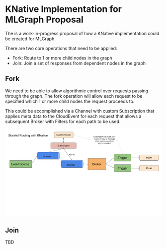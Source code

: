 # KNative Implementation for MLGraph Proposal

The is a work-in-progress proposal of how a KNative implementation could be created for MLGraph.

There are two core operations that need to be applied:

  * Fork: Route to 1 or more child nodes in the graph
  * Join: Join a set of responses from dependent nodes in the graph
  
 ## Fork

We need to be able to allow algorithmic control over requests passing through the graph. The fork operation will allow each request to be specified which 1 or more child nodes the request proceeds to. 

 This could be accomplished via a Channel with custom Subscription that applies meta data to the CloudEvent 
 for each request that allows a subsequent Broker with Filters for each path to be used.
 
![knative-fork](./knative-fork.png)
 
 
 ## Join
 
 TBD
 
 
 
 